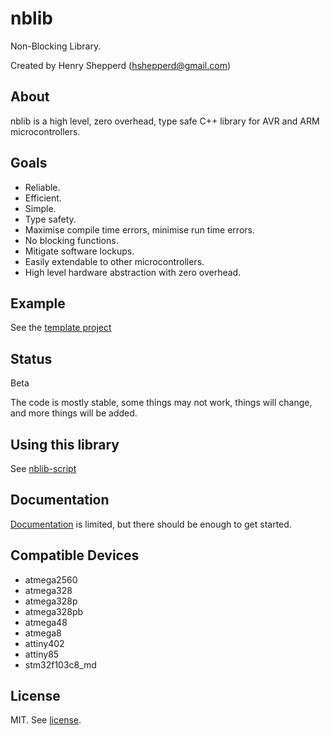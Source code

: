 # nblib

Non-Blocking Library.

Created by Henry Shepperd (hshepperd@gmail.com)

## About

nblib is a high level, zero overhead, type safe C++ library for AVR and ARM microcontrollers.

## Goals

* Reliable.
* Efficient.
* Simple.
* Type safety.
* Maximise compile time errors, minimise run time errors.
* No blocking functions.
* Mitigate software lockups.
* Easily extendable to other microcontrollers.
* High level hardware abstraction with zero overhead.

## Example

See the [template project](https://github.com/xenris/nblib-project-template)

## Status

Beta

The code is mostly stable, some things may not work, things will change, and more things will be added.

## Using this library

See [nblib-script](https://github.com/xenris/nblib-script)

## Documentation

[Documentation](docs/index.hpp.md) is limited, but there should be enough to get started.

## Compatible Devices

* atmega2560
* atmega328
* atmega328p
* atmega328pb
* atmega48
* atmega8
* attiny402
* attiny85
* stm32f103c8_md

## License

MIT. See [license](license).
